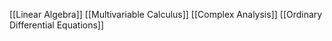 [[Linear Algebra]] [[Multivariable Calculus]] [[Complex Analysis]] [[Ordinary Differential Equations]]
